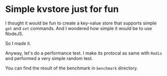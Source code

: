 # Simple kvstore just for fun

I thought it would be fun to create a key-value store that supports simple `get` and `set` commands. And I wondered how simple it would be to use NodeJS.

So I made it.

Anyway, let's do a performance test. I make its protocal as same with `Redis` and performed a very simple random test.

You can find the result of the benchmark in `benchmark` directory.
